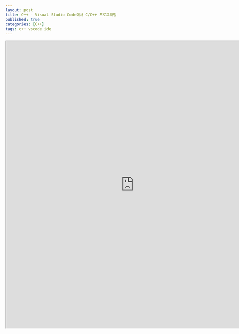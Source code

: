 ```yaml
---
layout: post
title: C++ - Visual Studio Code에서 C/C++ 프로그래밍
published: true
categories: [C++]
tags: c++ vscode ide
---
```

<iframe width="800" height="900" src="https://docs.google.com/document/d/e/2PACX-1vQDfAy6GgIg2GbmZ7j1Gp3OmV20DTzEnQ8RVbYgEZZUVxHMPT-DA9ld-8Jf_OWEuax89tZGRAxa7mQm/pub?embedded=true"></iframe>   
  